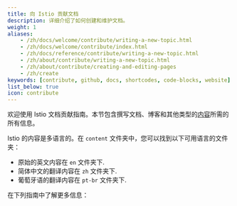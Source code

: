 ```yaml
---
title: 向 Istio 贡献文档
description: 详细介绍了如何创建和维护文档。
weight: 1
aliases:
    - /zh/docs/welcome/contribute/writing-a-new-topic.html
    - /zh/docs/welcome/contribute/index.html
    - /zh/docs/reference/contribute/writing-a-new-topic.html
    - /zh/about/contribute/writing-a-new-topic.html
    - /zh/about/contribute/creating-and-editing-pages
    - /zh/create
keywords: [contribute, github, docs, shortcodes, code-blocks, website]
list_below: true
icon: contribute
---
```


欢迎使用 Istio 文档贡献指南。本节包含撰写文档、博客和其他类型的[内容](/zh/about/contribute/add-content/#content-types)所需的所有信息。

Istio 的内容是多语言的。在 `content` 文件夹中，您可以找到以下可用语言的文件夹：

- 原始的英文内容在 `en` 文件夹下.
- 简体中文的翻译内容在 `zh` 文件夹下.
- 葡萄牙语的翻译内容在 `pt-br` 文件夹下.

在下列指南中了解更多信息：
